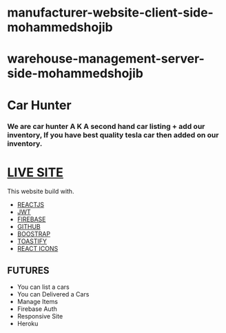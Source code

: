 # manufacturer-website-client-side-mohammedshojib

# warehouse-management-server-side-mohammedshojib


# Car Hunter

### We are car hunter A K A second hand car listing + add our inventory, If you have best quality tesla car then added on our inventory.

# [LIVE SITE](https://car-hunter-11431.web.app/)

This website build with.

* [REACTJS](#)
* [JWT](#)
* [FIREBASE](#)
* [GITHUB](#)
* [BOOSTRAP](#)
* [TOASTIFY](#)
* [REACT ICONS](#)

## FUTURES

* You can list a cars
* You can Delivered a Cars
* Manage Items 
* Firebase Auth
* Responsive Site
* Heroku
